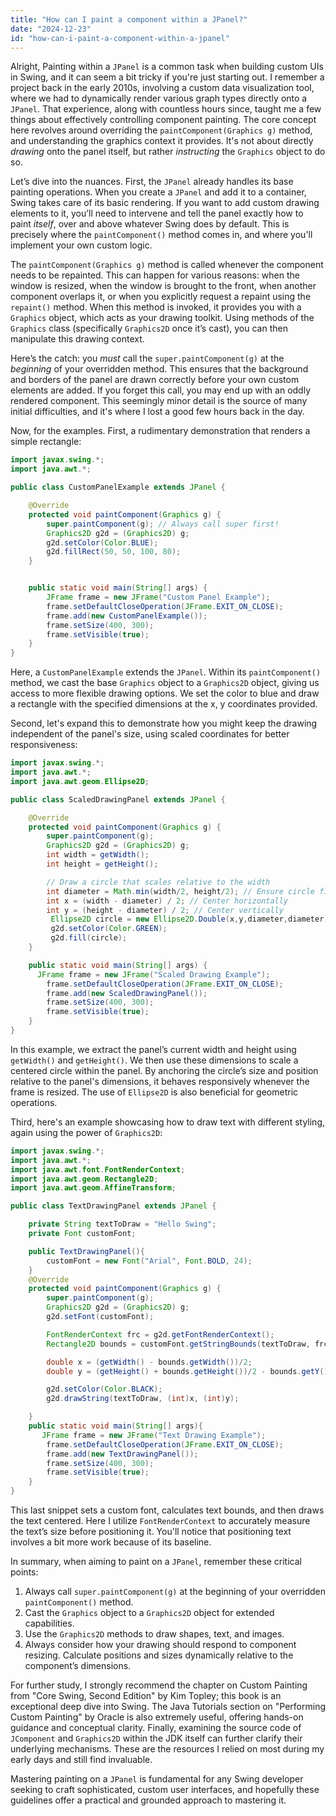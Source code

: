 ```yaml
---
title: "How can I paint a component within a JPanel?"
date: "2024-12-23"
id: "how-can-i-paint-a-component-within-a-jpanel"
---
```


Alright,  Painting within a `JPanel` is a common task when building custom UIs in Swing, and it can seem a bit tricky if you're just starting out. I remember a project back in the early 2010s, involving a custom data visualization tool, where we had to dynamically render various graph types directly onto a `JPanel`. That experience, along with countless hours since, taught me a few things about effectively controlling component painting. The core concept here revolves around overriding the `paintComponent(Graphics g)` method, and understanding the graphics context it provides. It's not about directly *drawing* onto the panel itself, but rather *instructing* the `Graphics` object to do so.

Let’s dive into the nuances. First, the `JPanel` already handles its base painting operations. When you create a `JPanel` and add it to a container, Swing takes care of its basic rendering. If you want to add custom drawing elements to it, you’ll need to intervene and tell the panel exactly how to paint *itself*, over and above whatever Swing does by default. This is precisely where the `paintComponent()` method comes in, and where you'll implement your own custom logic.

The `paintComponent(Graphics g)` method is called whenever the component needs to be repainted. This can happen for various reasons: when the window is resized, when the window is brought to the front, when another component overlaps it, or when you explicitly request a repaint using the `repaint()` method. When this method is invoked, it provides you with a `Graphics` object, which acts as your drawing toolkit. Using methods of the `Graphics` class (specifically `Graphics2D` once it’s cast), you can then manipulate this drawing context.

Here’s the catch: you *must* call the `super.paintComponent(g)` at the *beginning* of your overridden method. This ensures that the background and borders of the panel are drawn correctly before your own custom elements are added. If you forget this call, you may end up with an oddly rendered component. This seemingly minor detail is the source of many initial difficulties, and it's where I lost a good few hours back in the day.

Now, for the examples. First, a rudimentary demonstration that renders a simple rectangle:

```java
import javax.swing.*;
import java.awt.*;

public class CustomPanelExample extends JPanel {

    @Override
    protected void paintComponent(Graphics g) {
        super.paintComponent(g); // Always call super first!
        Graphics2D g2d = (Graphics2D) g;
        g2d.setColor(Color.BLUE);
        g2d.fillRect(50, 50, 100, 80);
    }


    public static void main(String[] args) {
        JFrame frame = new JFrame("Custom Panel Example");
        frame.setDefaultCloseOperation(JFrame.EXIT_ON_CLOSE);
        frame.add(new CustomPanelExample());
        frame.setSize(400, 300);
        frame.setVisible(true);
    }
}
```

Here, a `CustomPanelExample` extends the `JPanel`. Within its `paintComponent()` method, we cast the base `Graphics` object to a `Graphics2D` object, giving us access to more flexible drawing options. We set the color to blue and draw a rectangle with the specified dimensions at the x, y coordinates provided.

Second, let's expand this to demonstrate how you might keep the drawing independent of the panel's size, using scaled coordinates for better responsiveness:

```java
import javax.swing.*;
import java.awt.*;
import java.awt.geom.Ellipse2D;

public class ScaledDrawingPanel extends JPanel {

    @Override
    protected void paintComponent(Graphics g) {
        super.paintComponent(g);
        Graphics2D g2d = (Graphics2D) g;
        int width = getWidth();
        int height = getHeight();

        // Draw a circle that scales relative to the width
        int diameter = Math.min(width/2, height/2); // Ensure circle fits within panel dimensions
        int x = (width - diameter) / 2; // Center horizontally
        int y = (height - diameter) / 2; // Center vertically
         Ellipse2D circle = new Ellipse2D.Double(x,y,diameter,diameter);
         g2d.setColor(Color.GREEN);
         g2d.fill(circle);
    }

    public static void main(String[] args) {
      JFrame frame = new JFrame("Scaled Drawing Example");
        frame.setDefaultCloseOperation(JFrame.EXIT_ON_CLOSE);
        frame.add(new ScaledDrawingPanel());
        frame.setSize(400, 300);
        frame.setVisible(true);
    }
}
```

In this example, we extract the panel’s current width and height using `getWidth()` and `getHeight()`. We then use these dimensions to scale a centered circle within the panel. By anchoring the circle’s size and position relative to the panel's dimensions, it behaves responsively whenever the frame is resized. The use of `Ellipse2D` is also beneficial for geometric operations.

Third, here's an example showcasing how to draw text with different styling, again using the power of `Graphics2D`:

```java
import javax.swing.*;
import java.awt.*;
import java.awt.font.FontRenderContext;
import java.awt.geom.Rectangle2D;
import java.awt.geom.AffineTransform;

public class TextDrawingPanel extends JPanel {

    private String textToDraw = "Hello Swing";
    private Font customFont;

    public TextDrawingPanel(){
        customFont = new Font("Arial", Font.BOLD, 24);
    }
    @Override
    protected void paintComponent(Graphics g) {
        super.paintComponent(g);
        Graphics2D g2d = (Graphics2D) g;
        g2d.setFont(customFont);

        FontRenderContext frc = g2d.getFontRenderContext();
        Rectangle2D bounds = customFont.getStringBounds(textToDraw, frc);

        double x = (getWidth() - bounds.getWidth())/2;
        double y = (getHeight() + bounds.getHeight())/2 - bounds.getY(); //adjust y due to font's baseline

        g2d.setColor(Color.BLACK);
        g2d.drawString(textToDraw, (int)x, (int)y);

    }
    public static void main(String[] args){
       JFrame frame = new JFrame("Text Drawing Example");
        frame.setDefaultCloseOperation(JFrame.EXIT_ON_CLOSE);
        frame.add(new TextDrawingPanel());
        frame.setSize(400, 300);
        frame.setVisible(true);
    }
}
```

This last snippet sets a custom font, calculates text bounds, and then draws the text centered. Here I utilize `FontRenderContext` to accurately measure the text’s size before positioning it. You'll notice that positioning text involves a bit more work because of its baseline.

In summary, when aiming to paint on a `JPanel`, remember these critical points:

1.  Always call `super.paintComponent(g)` at the beginning of your overridden `paintComponent()` method.
2.  Cast the `Graphics` object to a `Graphics2D` object for extended capabilities.
3.  Use the `Graphics2D` methods to draw shapes, text, and images.
4.  Always consider how your drawing should respond to component resizing. Calculate positions and sizes dynamically relative to the component’s dimensions.

For further study, I strongly recommend the chapter on Custom Painting from "Core Swing, Second Edition" by Kim Topley; this book is an exceptional deep dive into Swing. The Java Tutorials section on "Performing Custom Painting" by Oracle is also extremely useful, offering hands-on guidance and conceptual clarity. Finally, examining the source code of `JComponent` and `Graphics2D` within the JDK itself can further clarify their underlying mechanisms. These are the resources I relied on most during my early days and still find invaluable.

Mastering painting on a `JPanel` is fundamental for any Swing developer seeking to craft sophisticated, custom user interfaces, and hopefully these guidelines offer a practical and grounded approach to mastering it.
